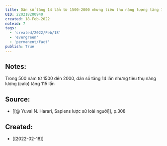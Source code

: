 ```yaml
---
title: Dân số tăng 14 lần từ 1500-2000 nhưng tiêu thụ năng lượng tăng 115 lần
UID: 220218200940
created: 18-Feb-2022
noteid: 7
tags:
  - 'created/2022/Feb/18'
  - 'evergreen'
  - 'permanent/fact'
publish: True
---
```

## Notes:
Trong 500 năm từ 1500 đến 2000, dân số tăng 14 lần nhưng tiêu thụ năng lượng (calo) tăng 115 lần

## Source:
- [[@ Yuval N. Harari, Sapiens lược sử loài người]], p.308



## Created:
- [[2022-02-18]]
